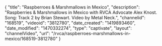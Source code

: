 {
    "title": "Raspberroes & Marshmallows in Mexico",
    "description": "Raspberries & Marshmallows in Mexico with RVCA Advocate Alex Knost. Song: Track 2 by Brian Stewart. Video by Metal Neck.",
    "channelid": "168519",
    "videoid": "3812780",
    "date_created": "1419893460",
    "date_modified": "1470332274",
    "type": "captivate",
    "layout": "channelVideo",
    "url": "\/rvca\/raspberroes-marshmallows-in-mexico\/168519-3812780"
}